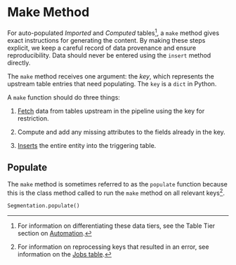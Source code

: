 # Make Method

For auto-populated *Imported* and *Computed* tables[^1], a `make` method gives exact
instructions for generating the content. By making these steps explicit, we keep a
careful record of data provenance and ensure reproducibility. Data should never be
entered using the `insert` method directly.

[^1]: For information on differentiating these data tiers, see the Table Tier section on
[Automation](../design/tables/tiers#automation-imported-and-computed).

The `make` method receives one argument: the *key*, which represents the upstream table
entries that need populating. The `key` is a `dict` in Python. 

A `make` function should do three things:

1.  [Fetch](../query/common-commands#fetch) data from tables upstream in the
pipeline using the key for restriction.

2.  Compute and add any missing attributes to the fields already in the key.

3.  [Inserts](../query/common-commands#insert) the entire entity into the
triggering table.

## Populate

The `make` method is sometimes referred to as the `populate` function because this is
the class method called to run the `make` method on all relevant keys[^2].

[^2]: For information on reprocessing keys that resulted in an error, see information
on the [Jobs table](./distributed). 

``` python
Segmentation.populate()
```    
